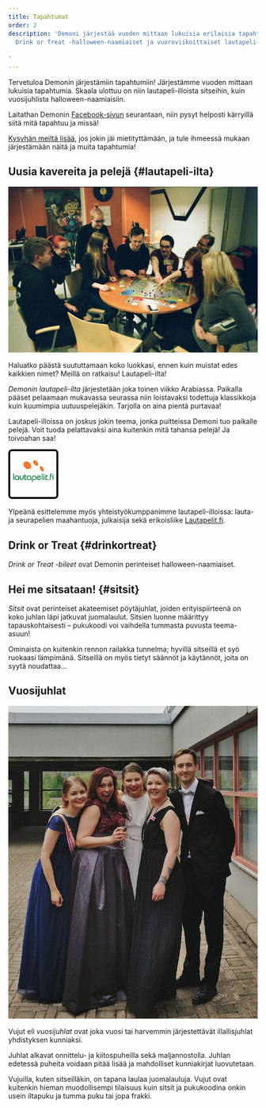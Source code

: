 ```yaml
---
title: Tapahtumat
order: 2
description: 'Demoni järjestää vuoden mittaan lukuisia erilaisia tapahtumia, kuten
  Drink or Treat -halloween-naamiaiset ja vuoroviikoittaiset lautapeli-illat.

'
---
```


Tervetuloa Demonin järjestämiin tapahtumiin! Järjestämme vuoden mittaan lukuisia tapahtumia. Skaala ulottuu on niin lautapeli-illoista sitseihin, kuin vuosijuhlista halloween-naamiaisiin.

Laitathan Demonin [Facebook-sivun](https://www.facebook.com/opiskelijayhdistysdemoni/) seurantaan, niin pysyt helposti kärryillä siitä mitä tapahtuu ja missä!

[Kysyhän meiltä lisää](#yhteystiedot), jos jokin jäi mietityttämään, ja tule ihmeessä mukaan järjestämään näitä ja muita tapahtumia!

## Uusia kavereita ja pelejä {#lautapeli-ilta}

![Lautapelaajia](/assets/photos/lautapeli-ilta.jpg)

Haluatko päästä suututtamaan koko luokkasi, ennen kuin muistat edes kaikkien nimet? Meillä on ratkaisu! Lautapeli-ilta!

*Demonin lautapeli-ilta* järjestetään joka toinen viikko Arabiassa. Paikalla pääset pelaamaan mukavassa seurassa niin loistavaksi todettuja klassikkoja kuin kuumimpia uutuuspelejäkin. Tarjolla on aina pientä purtavaa!

Lautapeli-illoissa on joskus jokin teema, jonka puitteissa Demoni tuo paikalle pelejä. Voit tuoda pelattavaksi aina kuitenkin mitä tahansa pelejä! Ja toivoahan saa!

<a href="https://www.lautapelit.fi/"><img src="/assets/yhteistyo-lautapelit-fi.png" alt="Lautapelit.fi:n logo" style="max-width: 20%;"></a>

Ylpeänä esittelemme myös yhteistyökumppanimme lautapeli-illoissa: lauta- ja seurapelien maahantuoja, julkaisija sekä erikoisliike [Lautapelit.fi](https://www.lautapelit.fi/).

## Drink or Treat {#drinkortreat}

*Drink or Treat -bileet* ovat Demonin perinteiset halloween-naamiaiset.

## Hei me sitsataan! {#sitsit}

*Sitsit* ovat perinteiset akateemiset pöytäjuhlat, joiden erityispiirteenä on koko juhlan läpi jatkuvat juomalaulut. Sitsien luonne määrittyy tapauskohtaisesti – pukukoodi voi vaihdella tummasta puvusta teema-asuun!

Ominaista on kuitenkin rennon railakka tunnelma; hyvillä sitseillä et syö ruokaasi lämpimänä. Sitseillä on myös tietyt säännöt ja käytännöt, joita on syytä noudattaa...

## Vuosijuhlat

![Demonin jäseniä vuosijuhlilla](/assets/photos/vujut.jpg#left)

Vujut eli *vuosijuhlat* ovat joka vuosi tai harvemmin järjestettävät illallisjuhlat yhdistyksen kunniaksi.

Juhlat alkavat onnittelu- ja kiitospuheilla sekä maljannostolla. Juhlan edetessä puheita voidaan pitää lisää ja mahdolliset kunniakirjat luovutetaan.

Vujuilla, kuten sitseilläkin, on tapana laulaa juomalauluja. Vujut ovat kuitenkin hieman muodollisempi tilaisuus kuin sitsit ja pukukoodina onkin usein iltapuku ja tumma puku tai jopa frakki.
